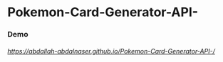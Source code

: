 # Pokemon-Card-Generator-API-

### Demo
###### https://abdallah-abdalnaser.github.io/Pokemon-Card-Generator-API-/
